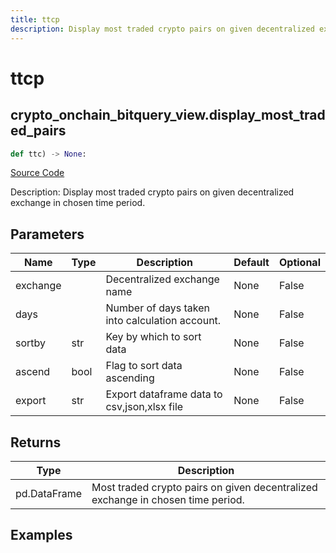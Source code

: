 ```yaml
---
title: ttcp
description: Display most traded crypto pairs on given decentralized exchange in chosen time period.
---
```

# ttcp

## crypto_onchain_bitquery_view.display_most_traded_pairs

```python
def ttc) -> None:
```
[Source Code](https://github.com/OpenBB-finance/OpenBBTerminal/tree/main/openbb_terminal/decorators.py#L283)

Description: Display most traded crypto pairs on given decentralized exchange in chosen time period.

## Parameters

| Name | Type | Description | Default | Optional |
| ---- | ---- | ----------- | ------- | -------- |
| exchange |  | Decentralized exchange name | None | False |
| days |  | Number of days taken into calculation account. | None | False |
| sortby | str | Key by which to sort data | None | False |
| ascend | bool | Flag to sort data ascending | None | False |
| export | str | Export dataframe data to csv,json,xlsx file | None | False |

## Returns

| Type | Description |
| ---- | ----------- |
| pd.DataFrame | Most traded crypto pairs on given decentralized exchange in chosen time period. |

## Examples

